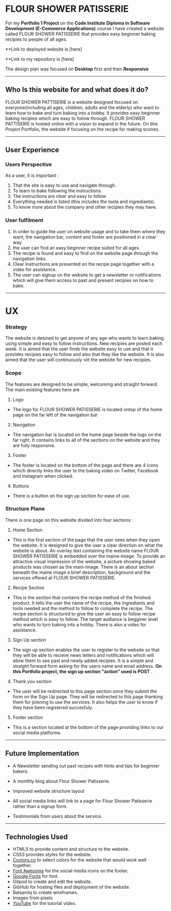 # FLOUR SHOWER PATISSERIE

For my **Portfolio 1 Project** on the **Code Institute Diploma in Software Development (E-Commerce Applications)** course I have created a website called FLOUR SHOWER PATISSERIE that provides easy beginner baking recipies to people of all ages.

**Link to deployed website is [here]

**Link to my repository is [here]

The design plan was focused on **Desktop** first and then **Responsive**

-----

## Who Is this website for and what does it do?

 FLOUR SHOWER PATTISERIE is a website designed focused on everyone(including all ages, children, adults and the elderly) who want to learn how to bake and turn baking into a hobby. It provides easy beginner baking recipies which are easy to follow through. FLOUR SHOWER PATTISERIE is hosted online with a vision to expand in the future. On this Project Portfolio, the website if focusing on the recipe for making scones.

-----

## User Experience

### Users Perspective
As a user, it is important :

1. That the site is easy to use and navigate through.
2. To learn to bake following the instructions.
3. The instructions are clear and easy to follow
4. Everything needed is listed (this includes the toola and ingrediants).
5. To know more about the company and other recipies they may have.

### User fulfilment

1. In order to guide the user on website usage and to take them where they want, the navigation bar, content and footer are positioned in a clear way.
2. the user can find an easy beginner recipe suited for all ages.
3. The recipe is found and easy to find on the website page through the navigation links.
4. Clear Instructions are presented on the recipe page together with a video for assistance.
5. The user can signup on the website to get a newsletter or notifications which will give them access to past and present recipies on how to bake.
-----

# UX

### Strategy

The website is desined to get anyone of any age who wants to learn baking using simple and easy to follow instructions. New recipies are posted each week. It is aimed that the user finds the website easy to use and that it provides recipies easy to follow and also that they like the website. It is also aimed that the user will continuously viit the website for new recipies.

### Scope

The features are designed to be simple, welcoming and straight forward. The main existing features here are

1. Logo

- The logo for FLOUR SHOWER PATISSERIE is located ontop of the home page on the far left of the navigation bar

2. Navigation

- The navigation bar is located on the home page beside the logo on the far right. It contains links to all of the sections on the website and they are fully responsive.

3. Footer

- The footer is located on the bottom of the page and there are 4 icons which directly links the user to the baking video on  Twitter, Facebook and Instagram when clicked.

4. Buttons

- There is a button on the sign up section for ease of use.

### Structure Plane 

There is one page on this website divided into four sections :

1. Home  Section

- This is the first section of the page that the user sees when they open the website. It is designed to give the user a clear direction on what the website is about. An overlay text containing the website name FLOUR SHOWER PATISSERIE is embedded over the maine-Image. To provide an attractive visual impression of the website, a picture showing baked products was chosen as the main-image. There is an about section beneath the maine image a brief description, background and the services offered at FLOUR SHOWER PATISSERIE.

2. Recipe Section

- This is the section that contains the recipe method of the finished product. It tells the user the name of the recipe, the ingrediants and tools needed and the method to follow to complete the recipe. The recipe section is structured to give the user an easy to follow recipe method which is easy to follow. The target audiance is begginer level who wants to turn baking into a hobby. There is also a video for assistance.

3. Sign Up section

- The sign up section enables the user to register to the website so that they will be able to recieve news letters and notifications which will allow them to see past and newly added recipies. It is a simple and straight forward form asking for the users name and email address. **On this Portfolio project, the sign up section "action" used is POST** .

4. Thank you section

- The user will be redirected to this page section once they submit the form on the Sign Up page. They will be redirected to this page thanking them for joinning to use the services. It also helps the user to know if they have been registered succesfuly.

5. Footer section
- This is a section located at the bottom of the page providing links to our social media platforms.
-----

## Future Implementation 

- A Newsletter sending out past recipes with hints and tips for beginner bakers. 

- A monthly blog about Flour Shower Patisserie. 

- Improved website structure layout

- All social media links will link to a page for Flour Shower Patisserie rather than a signup form.  

- Testimonials from users about the service. 

-----

## Technologies Used 


- HTML5 to provide content and structure to the website.
- CSS3 provides styles for the website. 
- [Coolors.co](https://coolors.co/) to select colors for the website that   would work well together.  
- [Font Awesome](https://fontawesome.com) for the social media icons on the footer. 
- [Google Fonts](https://fonts.google.com/) for font.
- Gitpod to create and edit the website. 
- GibHub for hosting files and deployment of the website.
- Balsamiq to create wireframes.
- Images from pixels
- [YouTube](https://www.youtube.com/watch?v=yH55XR2e_VA&list=PLUdjAsQJWEqIt8xaNUDhh2aJ2Rhb_kPhk&index=5) for the tutorial video.

